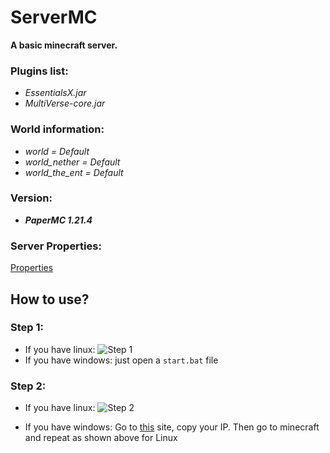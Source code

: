 # ServerMC

**A basic minecraft server.**

### Plugins list:

  - *EssentialsX.jar*
  - *MultiVerse-core.jar*

### World information:

  - *world = Default*
  - *world_nether = Default*
  - *world_the_ent = Default*

### Version:

  - ***PaperMC 1.21.4*** 

### Server Properties:

  [Properties](server.properties)


## How to use?

### Step 1:
  - If you have linux:
    ![Step 1](https://private-user-images.githubusercontent.com/169814860/462110196-a99497db-cf0c-40d0-a7d1-44975de49270.gif?jwt=eyJhbGciOiJIUzI1NiIsInR5cCI6IkpXVCJ9.eyJpc3MiOiJnaXRodWIuY29tIiwiYXVkIjoicmF3LmdpdGh1YnVzZXJjb250ZW50LmNvbSIsImtleSI6ImtleTUiLCJleHAiOjE3NTE1NTg0OTIsIm5iZiI6MTc1MTU1ODE5MiwicGF0aCI6Ii8xNjk4MTQ4NjAvNDYyMTEwMTk2LWE5OTQ5N2RiLWNmMGMtNDBkMC1hN2QxLTQ0OTc1ZGU0OTI3MC5naWY_WC1BbXotQWxnb3JpdGhtPUFXUzQtSE1BQy1TSEEyNTYmWC1BbXotQ3JlZGVudGlhbD1BS0lBVkNPRFlMU0E1M1BRSzRaQSUyRjIwMjUwNzAzJTJGdXMtZWFzdC0xJTJGczMlMkZhd3M0X3JlcXVlc3QmWC1BbXotRGF0ZT0yMDI1MDcwM1QxNTU2MzJaJlgtQW16LUV4cGlyZXM9MzAwJlgtQW16LVNpZ25hdHVyZT1mZmE2OTIwMzRlNWRkZWZhZTlmMzE1YzUyMDViNTk0ZDZhY2JkMDAyMjczOGMzZTFkNWRkOGE5YzMzM2VhYTcyJlgtQW16LVNpZ25lZEhlYWRlcnM9aG9zdCJ9.ikU0bhAKHpD6SNLmoEj4vwlrV7pCyfHA0ohvpNrt8PI)
  - If you have windows:
      just open a `start.bat` file

### Step 2:
  - If you have linux:
  ![Step 2](https://private-user-images.githubusercontent.com/169814860/462110195-7efbaef1-da67-4f3c-a5a5-81224dc95078.gif?jwt=eyJhbGciOiJIUzI1NiIsInR5cCI6IkpXVCJ9.eyJpc3MiOiJnaXRodWIuY29tIiwiYXVkIjoicmF3LmdpdGh1YnVzZXJjb250ZW50LmNvbSIsImtleSI6ImtleTUiLCJleHAiOjE3NTE1NTg2NzUsIm5iZiI6MTc1MTU1ODM3NSwicGF0aCI6Ii8xNjk4MTQ4NjAvNDYyMTEwMTk1LTdlZmJhZWYxLWRhNjctNGYzYy1hNWE1LTgxMjI0ZGM5NTA3OC5naWY_WC1BbXotQWxnb3JpdGhtPUFXUzQtSE1BQy1TSEEyNTYmWC1BbXotQ3JlZGVudGlhbD1BS0lBVkNPRFlMU0E1M1BRSzRaQSUyRjIwMjUwNzAzJTJGdXMtZWFzdC0xJTJGczMlMkZhd3M0X3JlcXVlc3QmWC1BbXotRGF0ZT0yMDI1MDcwM1QxNTU5MzVaJlgtQW16LUV4cGlyZXM9MzAwJlgtQW16LVNpZ25hdHVyZT01MGE3NTcwNDU4ZmQwY2IxZDU0MzFmNTYyYTdkM2E4ZDhhYzA5Y2IyMGMwOGY5ZTViOTc5OWU2OGM5N2FkNjM1JlgtQW16LVNpZ25lZEhlYWRlcnM9aG9zdCJ9.3CQmOilqzoRETL35gRXB2T93YUwgElqwbh50qcSGtps)

  - If you have windows:
      Go to [this](https://2ip.ru) site, copy your IP. Then go to minecraft and repeat as shown above for Linux
